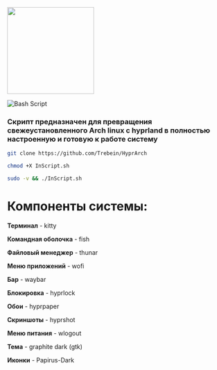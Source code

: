 

<img src="[https://raw.githubusercontent.com/.../arch-icon.svg](https://raw.githubusercontent.com/Trebein/HyprArch/main/assets/archlinux.svg)" width="200">

![Bash Script](https://img.shields.io/badge/bash_script-%23121011.svg?style=for-the-badge&logo=gnu-bash&logoColor=white)

### Скрипт предназначен для превращения свежеустановленного Arch linux с hyprland в полностью настроенную и готовую к работе систему

```BASH
git clone https://github.com/Trebein/HyprArch
```
```BASH
chmod +X InScript.sh
```
```BASH
sudo -v && ./InScript.sh
```

# Компоненты системы:
**Терминал** - kitty

**Командная оболочка** - fish

**Файловый менеджер** - thunar

**Меню приложений** - wofi

**Бар** - waybar

**Блокировка** - hyprlock

**Обои** -  hyprpaper

**Скриншоты** - hyprshot

**Меню питания** - wlogout

**Тема** - graphite dark (gtk)

**Иконки** - Papirus-Dark
